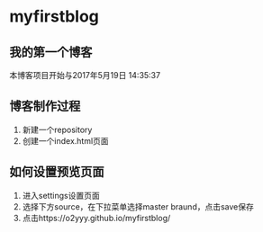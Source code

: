 # myfirstblog

## 我的第一个博客

本博客项目开始与2017年5月19日 14:35:37

## 博客制作过程
1. 新建一个repository
2. 创建一个index.html页面

## 如何设置预览页面
1. 进入settings设置页面
2. 选择下方source，在下拉菜单选择master braund，点击save保存
3. 点击https://o2yyy.github.io/myfirstblog/
